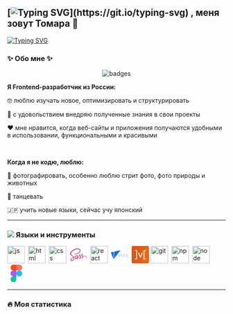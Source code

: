 ## [![Typing SVG](https://readme-typing-svg.demolab.com?font=Fira+Code&size=16&pause=1000&color=41B884&vCenter=true&width=100&height=16&lines=Hello%2C+world!_)](https://git.io/typing-svg) , меня зовут Томара 👋

[![Typing SVG](https://readme-typing-svg.demolab.com?font=Fira+Code&size=18&pause=1000&color=41B884&center=true&vCenter=true&width=510&lines=%D0%94%D0%BE%D0%B1%D1%80%D0%BE+%D0%BF%D0%BE%D0%B6%D0%B0%D0%BB%D0%BE%D0%B2%D0%B0%D1%82%D1%8C+%D0%BD%D0%B0+%D0%BC%D0%BE%D0%B9+Github+%D0%BF%D1%80%D0%BE%D1%84%D0%B8%D0%BB%D1%8C+%5E.%5E)](https://git.io/typing-svg)

### ✨ Обо мне ✨

<div align="center"><img src="https://komarev.com/ghpvc/?username=Glazunovatomara&abbreviated=true&style=plastic&color=41B884" alt="badges"/></div>

**Я Frontend-разработчик из России:**

<p>🤓 люблю изучать новое, оптимизировать и структурировать</p>
<p>🌱 с удовольствием внедряю полученные знания в свои проекты</p>
<p>❤️ мне нравится, когда веб-сайты и приложения получаются удобными в использовании, функциональными и красивыми</p><br>

**Когда я не кодю, люблю:**

<p>📸 фотографировать, особенно люблю стрит фото, фото природы и животных</p>
<p>💃 танцевать</p>
<p>🇯🇵 учить новые языки, сейчас учу японский</p>

---

### <img src="https://media.giphy.com/media/WUlplcMpOCEmTGBtBW/giphy.gif" width="30px"> Языки и инструменты

<img src="https://cdn.jsdelivr.net/gh/devicons/devicon/icons/javascript/javascript-original.svg" title="js" width="40" height="40"/>&nbsp;
<img src="https://cdn.jsdelivr.net/gh/devicons/devicon/icons/html5/html5-original.svg" title="html" width="40" height="40"/>&nbsp;
<img src="https://cdn.jsdelivr.net/gh/devicons/devicon/icons/css3/css3-original.svg" title="css" width="40" height="40"/>&nbsp;
<img src="https://github.com/devicons/devicon/blob/master/icons/sass/sass-original.svg" title="sass" alt="sass" width="40" height="40"/>&nbsp;
<img src="https://cdn.jsdelivr.net/gh/devicons/devicon/icons/react/react-original.svg" title="react" width="40" height="40"/>&nbsp;
<img src="https://github.com/devicons/devicon/blob/master/icons/vite/vite-original-wordmark.svg" title="Vite" alt="Git" width="40" height="40" />&nbsp;
<img src="https://github.com/devicons/devicon/blob/master/icons/mobx/mobx-original.svg" title="MobX" alt="MobX" width="40" height="40" />
<img src="https://cdn.jsdelivr.net/gh/devicons/devicon/icons/git/git-plain.svg" title="git" width="40" height="40"/>&nbsp;
<img src="https://cdn.jsdelivr.net/gh/devicons/devicon/icons/npm/npm-original-wordmark.svg" title="npm" width="40" height="40"/>&nbsp;
<img src="https://cdn.jsdelivr.net/gh/devicons/devicon/icons/nodejs/nodejs-original.svg" title="node" width="40" height="40"/>&nbsp;
<img src="https://github.com/devicons/devicon/blob/master/icons/figma/figma-original.svg" title="Figma" alt="Figma" width="40" height="40"/>&nbsp;

---

### 🔥 Моя cтатистика

<div align="center">
<img src="http://github-profile-summary-cards.vercel.app/api/cards/profile-details?username=Glazunovatomara&theme=vue" alt=""/>
<img src="http://github-profile-summary-cards.vercel.app/api/cards/repos-per-language?username=Glazunovatomara&theme=vue" alt=""/>
<img src="http://github-profile-summary-cards.vercel.app/api/cards/most-commit-language?username=Glazunovatomara&theme=vue" alt=""/>
<img src="http://github-profile-summary-cards.vercel.app/api/cards/stats?username=Glazunovatomara&theme=vue" alt=""/>
</div>

<!--
**Glazunovatomara/Glazunovatomara** is a ✨ _special_ ✨ repository because its `README.md` (this file) appears on your GitHub profile.

Here are some ideas to get you started:

- 🔭 I’m currently working on ...
- 🌱 I’m currently learning ...
- 👯 I’m looking to collaborate on ...
- 🤔 I’m looking for help with ...
- 💬 Ask me about ...
- 📫 How to reach me: ...
- 😄 Pronouns: ...
- ⚡ Fun fact: ...
  -->
